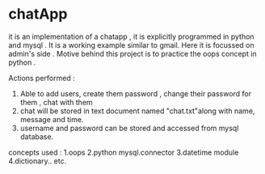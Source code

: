 # chatApp
it is an implementation of a chatapp , it is explicitly programmed in python and mysql . It is a working example similar to gmail. Here it is focussed on admin's side .
Motive behind this project is to practice the oops concept in python . 

Actions performed :
1. Able to add users, create them password , change their password for them , chat with them
2. chat will be stored in text document named "chat.txt"along with name, message and time.
3. username and password can be stored and accessed from mysql database.

concepts used :
1.oops
2.python mysql.connector
3.datetime module
4.dictionary..  etc.
